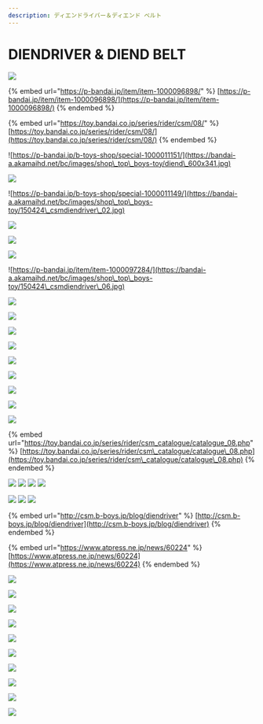 ```yaml
---
description: ディエンドライバー＆ディエンド ベルト
---
```


# DIENDRIVER & DIEND BELT

![](https://toy.bandai.co.jp/assets/rider/images/csm\_catalogue/catalogue/tit\_08.png)

{% embed url="https://p-bandai.jp/item/item-1000096898/" %}
[https://p-bandai.jp/item/item-1000096898/](https://p-bandai.jp/item/item-1000096898/)
{% endembed %}

{% embed url="https://toy.bandai.co.jp/series/rider/csm/08/" %}
[https://toy.bandai.co.jp/series/rider/csm/08/](https://toy.bandai.co.jp/series/rider/csm/08/)
{% endembed %}

![https://p-bandai.jp/b-toys-shop/special-1000011151/](https://bandai-a.akamaihd.net/bc/images/shop\_top\_boys-toy/diend\_600x341.jpg)

![](https://bandai-a.akamaihd.net/bc/images/shop\_top\_boys-toy/150424\_csmdiendriver\_01.jpg)

![https://p-bandai.jp/b-toys-shop/special-1000011149/](https://bandai-a.akamaihd.net/bc/images/shop\_top\_boys-toy/150424\_csmdiendriver\_02.jpg)

![](https://bandai-a.akamaihd.net/bc/images/shop\_top\_boys-toy/150424\_csmdiendriver\_03.jpg)

![](https://bandai-a.akamaihd.net/bc/images/shop\_top\_boys-toy/150424\_csmdiendriver\_04.jpg)

![](https://bandai-a.akamaihd.net/bc/images/shop\_top\_boys-toy/150424\_csmdiendriver\_05.jpg)

![https://p-bandai.jp/item/item-1000097284/](https://bandai-a.akamaihd.net/bc/images/shop\_top\_boys-toy/150424\_csmdiendriver\_06.jpg)

![](https://bandai-a.akamaihd.net/bc/images/shop\_top\_boys-toy/150424\_csmdiendriver\_07.jpg)

![](https://bandai-a.akamaihd.net/bc/img/model/xl/1000096898\_1.jpg)

![](https://bandai-a.akamaihd.net/bc/img/model/xl/1000096898\_2.jpg)

![](https://bandai-a.akamaihd.net/bc/img/model/xl/1000096898\_3.jpg)

![](https://bandai-a.akamaihd.net/bc/img/model/xl/1000096898\_4.jpg)

![](https://bandai-a.akamaihd.net/bc/img/model/xl/1000096898\_5.jpg)

![](https://bandai-a.akamaihd.net/bc/img/model/xl/1000096898\_6.jpg)

![](https://bandai-a.akamaihd.net/bc/img/model/xl/1000096898\_7.jpg)

![](https://bandai-a.akamaihd.net/bc/img/model/xl/1000096898\_8.jpg)

{% embed url="https://toy.bandai.co.jp/series/rider/csm_catalogue/catalogue_08.php" %}
[https://toy.bandai.co.jp/series/rider/csm\_catalogue/catalogue\_08.php](https://toy.bandai.co.jp/series/rider/csm\_catalogue/catalogue\_08.php)
{% endembed %}

![](https://toy.bandai.co.jp/assets/rider/images/csm\_catalogue/catalogue/08/img\_molding\_01.png) ![](https://toy.bandai.co.jp/assets/rider/images/csm\_catalogue/catalogue/08/img\_henshin\_01.png) ![](https://toy.bandai.co.jp/assets/rider/images/csm\_catalogue/catalogue/08/img\_sound\_01.jpg) ![](https://toy.bandai.co.jp/assets/rider/images/csm\_catalogue/catalogue/08/img\_others\_01.png)

![](https://toy.bandai.co.jp/assets/rider/images/csm\_catalogue/catalogue/08/img\_set\_01.jpg) ![](https://toy.bandai.co.jp/assets/rider/images/csm\_catalogue/catalogue/08/img\_set\_02.jpg) ![](https://toy.bandai.co.jp/assets/rider/images/csm\_catalogue/catalogue/08/img\_set\_03.jpg)

{% embed url="http://csm.b-boys.jp/blog/diendriver" %}
[http://csm.b-boys.jp/blog/diendriver](http://csm.b-boys.jp/blog/diendriver)
{% endembed %}

{% embed url="https://www.atpress.ne.jp/news/60224" %}
[https://www.atpress.ne.jp/news/60224](https://www.atpress.ne.jp/news/60224)
{% endembed %}

![](https://www.atpress.ne.jp/releases/60224/img\_60224\_1.jpg)

![](https://www.atpress.ne.jp/releases/60224/img\_60224\_2.jpg)

![](https://www.atpress.ne.jp/releases/60224/img\_60224\_3.jpg)

![](https://www.atpress.ne.jp/releases/60224/img\_60224\_4.jpg)

![](https://www.atpress.ne.jp/releases/60224/img\_60224\_5.jpg)

![](https://www.atpress.ne.jp/releases/60224/img\_60224\_6.jpg)

![](https://www.atpress.ne.jp/releases/60224/img\_60224\_7.jpg)

![](https://www.atpress.ne.jp/releases/60224/img\_60224\_8.jpg)

![](https://www.atpress.ne.jp/releases/60224/img\_60224\_9.jpg)

![](https://www.atpress.ne.jp/releases/60224/img\_60224\_10.jpg)
